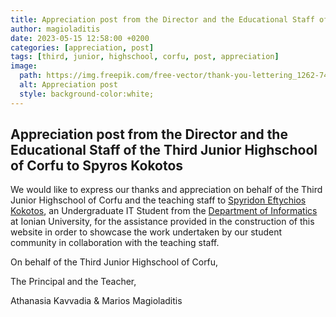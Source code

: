 ```yaml
---
title: Appreciation post from the Director and the Educational Staff of the Third Junior Highschool of Corfu
author: magioladitis
date: 2023-05-15 12:58:00 +0200
categories: [appreciation, post]
tags: [third, junior, highschool, corfu, post, appreciation]
image:
  path: https://img.freepik.com/free-vector/thank-you-lettering_1262-7412.jpg?w=1380&t=st=1684192151~exp=1684192751~hmac=a728501e6105ba98ba7b823e5351c0c27b7a9f66dd887192d6d3b0980995ace9
  alt: Appreciation post
  style: background-color:white;
---
```


## Appreciation post from the Director and the Educational Staff of the Third Junior Highschool of Corfu to Spyros Kokotos

We would like to express our thanks and appreciation on behalf of the Third Junior Highschool of Corfu and the teaching staff to [Spyridon Eftychios Kokotos](https://www.linkedin.com/in/spyridon-kokotos/), an Undergraduate IT Student from the [Department of Informatics](https://di.ionio.gr) at Ionian University, for the 
assistance provided in the construction of this website in order to showcase the work undertaken by our student community in collaboration with the teaching staff.

On behalf of the Third Junior Highschool of Corfu,

The Principal and the Teacher,

Athanasia Kavvadia & Marios Magioladitis

